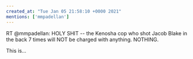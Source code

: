 ```yaml
---
created_at: "Tue Jan 05 21:58:10 +0000 2021"
mentions: ['mmpadellan']
---
```


RT @mmpadellan: HOLY SHIT -- the Kenosha cop who shot Jacob Blake in the back 7 times will NOT be charged with anything. NOTHING.

This is…